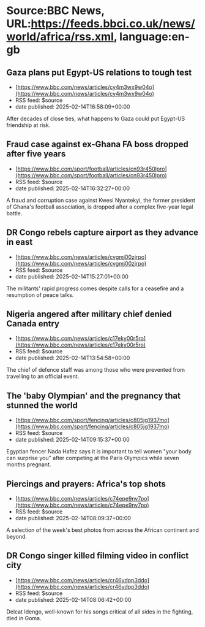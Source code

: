 # Source:BBC News, URL:https://feeds.bbci.co.uk/news/world/africa/rss.xml, language:en-gb

## Gaza plans put Egypt-US relations to tough test
 - [https://www.bbc.com/news/articles/cy4m3wx9w04o](https://www.bbc.com/news/articles/cy4m3wx9w04o)
 - RSS feed: $source
 - date published: 2025-02-14T16:58:09+00:00

After decades of close ties, what happens to Gaza could put Egypt-US friendship at risk.

## Fraud case against ex-Ghana FA boss dropped after five years
 - [https://www.bbc.com/sport/football/articles/cn93r450lpro](https://www.bbc.com/sport/football/articles/cn93r450lpro)
 - RSS feed: $source
 - date published: 2025-02-14T16:32:27+00:00

A fraud and corruption case against Kwesi Nyantekyi, the former president of Ghana's football association, is dropped after a complex five-year legal battle.

## DR Congo rebels capture airport as they advance in east
 - [https://www.bbc.com/news/articles/cvgmj00zjrpo](https://www.bbc.com/news/articles/cvgmj00zjrpo)
 - RSS feed: $source
 - date published: 2025-02-14T15:27:01+00:00

The militants' rapid progress comes despite calls for a ceasefire and a resumption of peace talks.

## Nigeria angered after military chief denied Canada entry
 - [https://www.bbc.com/news/articles/c17eky00r5ro](https://www.bbc.com/news/articles/c17eky00r5ro)
 - RSS feed: $source
 - date published: 2025-02-14T13:54:58+00:00

The chief of defence staff was among those who were prevented from travelling to an official event.

## The 'baby Olympian' and the pregnancy that stunned the world
 - [https://www.bbc.com/sport/fencing/articles/c805jg1937mo](https://www.bbc.com/sport/fencing/articles/c805jg1937mo)
 - RSS feed: $source
 - date published: 2025-02-14T09:15:37+00:00

Egyptian fencer Nada Hafez says it is important to tell women "your body can surprise you" after competing at the Paris Olympics while seven months pregnant.

## Piercings and prayers: Africa's top shots
 - [https://www.bbc.com/news/articles/c74epe9nv7po](https://www.bbc.com/news/articles/c74epe9nv7po)
 - RSS feed: $source
 - date published: 2025-02-14T08:09:37+00:00

A selection of the week's best photos from across the African continent and beyond.

## DR Congo singer killed filming video in conflict city
 - [https://www.bbc.com/news/articles/cr46ydpp3ddo](https://www.bbc.com/news/articles/cr46ydpp3ddo)
 - RSS feed: $source
 - date published: 2025-02-14T08:06:42+00:00

Delcat Idengo, well-known for his songs critical of all sides in the fighting, died in Goma.

